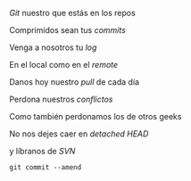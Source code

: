 *Git* nuestro que estás en los repos 

Comprimidos sean tus *commits* 

Venga a nosotros tu *log*

En el local como en el *remote* 

Danos hoy nuestro *pull* de cada día 

Perdona nuestros *conflictos*

Como también perdonamos los de otros geeks 

No nos dejes caer en *detached HEAD*

y líbranos de *SVN*

`git commit --amend`